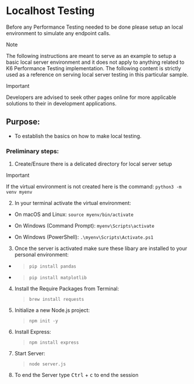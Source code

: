 # Localhost Testing
Before any Performance Testing needed to be done please setup an local environment to simulate any endpoint calls.

> [!NOTE]  
> The following instructions are meant to serve as an example to setup a basic local server environment and it does not apply to anything related to K6 Performance Testing implementation. The following content is strictly used as a reference on serving local server testing in this particular sample.

> [!IMPORTANT]  
> Developers are advised to seek other pages online for more applicable solutions to their in development applications.

## Purpose:
 - To establish the basics on how to make local testing.


### Preliminary steps:

1. Create/Ensure there is a delicated directory for local server setup
> [!IMPORTANT]  
> If the virtual environment is not created here is the command: `python3 -m venv myenv`

2. In your terminal activate the virtual environment:
- On macOS and Linux: `source myenv/bin/activate` 

- On Windows (Command Prompt): `myenv\Scripts\activate` 

- On Windows (PowerShell): `.\myenv\Scripts\Activate.ps1`

3. Once the server is activated make sure these libary are installed to your personal environment:
- >`pip install pandas` 
- >`pip install matplotlib`

4. Install the Require Packages from Terminal:
    >`brew install requests`

5. Initialize a new Node.js project:
    >`npm init -y`

6. Install Express:
    >`npm install express`

7. Start Server:
    >`node server.js`

8. To end the Server type <kbd>Ctrl</kbd> + <kbd>c</kbd> to end the session